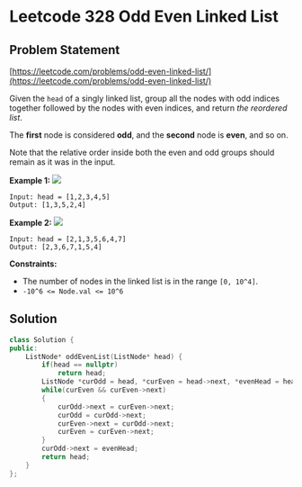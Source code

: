 # Leetcode 328 Odd Even Linked List

## Problem Statement

[https://leetcode.com/problems/odd-even-linked-list/](https://leetcode.com/problems/odd-even-linked-list/)

Given the `head` of a singly linked list, group all the nodes with odd indices together followed by the nodes with even indices, and return _the reordered list_.

The **first** node is considered **odd**, and the **second** node is **even**, and so on.

Note that the relative order inside both the even and odd groups should remain as it was in the input.

**Example 1:** ![](https://assets.leetcode.com/uploads/2021/03/10/oddeven-linked-list.jpg)

```text
Input: head = [1,2,3,4,5]
Output: [1,3,5,2,4]
```

**Example 2:** ![](https://assets.leetcode.com/uploads/2021/03/10/oddeven2-linked-list.jpg)

```text
Input: head = [2,1,3,5,6,4,7]
Output: [2,3,6,7,1,5,4]
```

**Constraints:**

* The number of nodes in the linked list is in the range `[0, 10^4]`.
* `-10^6 <= Node.val <= 10^6`

## Solution

```cpp
class Solution {
public:
    ListNode* oddEvenList(ListNode* head) {
        if(head == nullptr)
            return head;
        ListNode *curOdd = head, *curEven = head->next, *evenHead = head->next;
        while(curEven && curEven->next)
        {
            curOdd->next = curEven->next;
            curOdd = curOdd->next;
            curEven->next = curOdd->next;
            curEven = curEven->next;
        }
        curOdd->next = evenHead;
        return head;
    }
};
```

